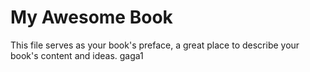 My Awesome Book
=======

This file serves as your book's preface, a great place to describe your book's content and ideas. gaga1